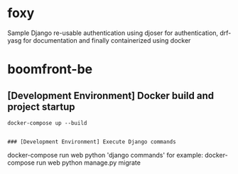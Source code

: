 # foxy
Sample Django re-usable authentication using djoser for authentication, drf-yasg for documentation and finally containerized using docker

# boomfront-be

## [Development Environment] Docker build and project startup
```
docker-compose up --build
```

```

### [Development Environment] Execute Django commands
```
docker-compose run web python 'django commands' for example:
docker-compose run web python manage.py migrate
```
